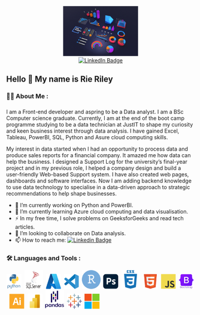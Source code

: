 
<div id="header" align="center"> 
  <img src="https://github.com/RieRiley/asset/blob/main/analtic%20Img.jpg" width="200; height:200"/>

  <div id="badges">
    <a href="https://www.linkedin.com/in/rie-riley-b1bb8a5/">
      <img src="https://img.shields.io/badge/LinkedIn-blue?style=for-the-badge&logo=linkedin&logoColor=white" alt="LinkedIn Badge"/>
    </a>
  </div>
</div>

  ### <h2>Hello 👋 My name is Rie Riley </h2>
<!--
<div class= "parentContainer" align="center">
  <img src="https://github.com/RieRiley/asset/blob/main/codingLaptop.jpg" width="600" height="300"/>
    <div class="centered">Centered</div>
  </div>
</div>
-->
  ### <h3>:woman_technologist: About Me :<h3>
  <div id="body" align="left"> 
<!--
**RieRiley/RieRiley** is a ✨ _special_ ✨ repository because its `README.md` (this file) appears on your GitHub profile.
-->
I am a Front-end developer and aspring to be a Data analyst.
I am a BSc Computer science graduate.
Currently, I am at the end of the boot camp programme studying to be a data technician at JustIT to shape my curiosity and keen business interest through data analysis. I have gained Excel, Tableau, PowerBI, SQL, Python and Asure cloud computing skills.

My interest in data started when I had an opportunity to process data and produce sales reports for a financial company. It amazed me how data can help the business. 
I designed a Support Log for the university’s final-year project and in my previous role, I helped a company design and build a user-friendly Web-based Support system. I have also created web pages, dashboards and software interfaces. 
Now I am adding backend knowledge to use data technology to specialise in a data-driven approach to strategic recommendations to help shape businesses. 


- 🔭 I’m currently working on Python and PowerBI.
- 🌱 I’m currently learning Azure cloud computing and data visualisation.
- ⚡ In my free time, I solve problems on GeeksforGeeks and read tech articles.
- 👯 I’m looking to collaborate on Data analysis.
- 📫 How to reach me: [![Linkedin Badge](https://img.shields.io/badge/-RieRiley-blue?style=flat&logo=Linkedin&logoColor=white)](https://www.linkedin.com/in/rie-riley-b1bb8a5/)

<!--
- 🤔 I’m looking for help with ...
- 💬 Ask me about ...
- 😄 Pronouns: ...
- ⚡ Fun fact: I love skiing, travelling, puzzles and Cooking, and I write blogs. I volunteered in the Middle East for 6 months.
-->
</div>

### <h3>:hammer_and_wrench: Languages and Tools :</h3>
<div align="left">
  <img src="https://github.com/devicons/devicon/blob/master/icons/python/python-original-wordmark.svg" title="Python" alt="Python" width="40" height="40"/>&nbsp;
  <img src="https://github.com/RieRiley/asset/blob/main/microsoft-sql-server-1.svg" title="MS SQL server" alt="MS SQL server" width="50" height="50"/>&nbsp;
  <img src="https://github.com/RieRiley/asset/blob/main/azure-2.svg" title="Azure" alt="Azure" width="40" height="40"/>&nbsp;
  <img src="https://github.com/RieRiley/asset/blob/main/visual-studio-code-1.svg" title="Visual Studio" alt="Visual Studio" width="40" height="40"/>&nbsp;
  <img src="https://github.com/devicons/devicon/blob/master/icons/rstudio/rstudio-original.svg" title="R Studio" alt="R Studio" width="50" height="50"/>&nbsp;
  <img src="https://github.com/devicons/devicon/blob/master/icons/photoshop/photoshop-plain.svg" title="Photoshop" alt="Photoshop" width="40" height="40"/>&nbsp;
  <img src="https://github.com/devicons/devicon/blob/master/icons/css3/css3-plain-wordmark.svg"  title="CSS3" alt="CSS" width="50" height="50"/>&nbsp;
  <img src="https://github.com/devicons/devicon/blob/master/icons/html5/html5-original.svg" title="HTML5" alt="HTML" width="40" height="40"/>&nbsp;
  <img src="https://github.com/devicons/devicon/blob/master/icons/javascript/javascript-original.svg" title="JavaScript" alt="JavaScript" width="40" height="40"/>&nbsp;
  <img src="https://github.com/devicons/devicon/blob/master/icons/bootstrap/bootstrap-original-wordmark.svg" title="bootstrap" alt="bootstrap" width="40" height="40"/>&nbsp;
  <img src="https://github.com/devicons/devicon/blob/master/icons/illustrator/illustrator-plain.svg" title="Illustrator"  alt="Illustrator" width="40" height="40"/>&nbsp;
  <img src="https://github.com/RieRiley/asset/blob/main/Microsoft%20Power%20Bi%20Logo%20Vector.svg" title="Power BI"  alt="Power BI" width="40" height="40"/>&nbsp;
  <img src="https://github.com/devicons/devicon/blob/master/icons/pandas/pandas-original-wordmark.svg" title="Pandas" alt="Pandas" width="50" height="50"/>&nbsp;
  <img src="https://github.com/RieRiley/asset/blob/main/tableau-software.svg" title="Tableau" alt="Tableau" width="40" height="40"/>&nbsp;
  <img src="https://github.com/RieRiley/asset/blob/main/microsoft-5.svg" title="microsoft" alt="microsoft" width="40" height="40"/>
<!--  
 <img src="https://github.com/devicons/devicon/blob/master/icons/github/github-original-wordmark.svg" title="GitHub" **alt="GitHub" width="40" height="40"/> 
-->

</div>
